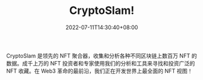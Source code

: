 ﻿---
weight: 
title: "CryptoSlam!"
description: "CryptoSlam 是领先的 NFT 聚合器，收集和分析各种不同区块链上数百万 NFT 的数据。成千上万的 NFT 投资者和专家使用我们的分析和工具来寻找和投资广泛的 NFT 收藏"
date: 2022-07-11T14:30:40+08:00
lastmod: 2022-07-11T14:30:40+08:00
draft: false
authors: ["Cindy"]
featuredImage: "10.jpg"
link: "https://cryptoslam.io/"
tags: ["CryptoSlam!","元宇宙资讯"]
categories: ["navigation"]
navigation: ["元宇宙资讯"]
lightgallery: true
toc: true
pinned: false
recommend: false
recommend1: false
---
CryptoSlam 是领先的 NFT 聚合器，收集和分析各种不同区块链上数百万 NFT 的数据。成千上万的 NFT 投资者和专家使用我们的分析和工具来寻找和投资广泛的 NFT 收藏。在 Web3 革命的最前沿，我们正在开发世界上最全面的 NFT 视图！
